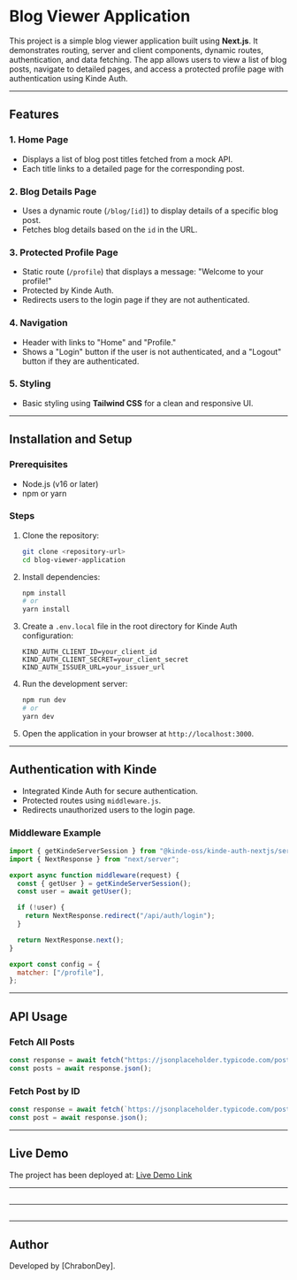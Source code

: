 # Blog Viewer Application

This project is a simple blog viewer application built using **Next.js**. It demonstrates routing, server and client components, dynamic routes, authentication, and data fetching. The app allows users to view a list of blog posts, navigate to detailed pages, and access a protected profile page with authentication using Kinde Auth.

---

## Features

### 1. Home Page

- Displays a list of blog post titles fetched from a mock API.
- Each title links to a detailed page for the corresponding post.

### 2. Blog Details Page

- Uses a dynamic route (`/blog/[id]`) to display details of a specific blog post.
- Fetches blog details based on the `id` in the URL.

### 3. Protected Profile Page

- Static route (`/profile`) that displays a message: "Welcome to your profile!"
- Protected by Kinde Auth.
- Redirects users to the login page if they are not authenticated.

### 4. Navigation

- Header with links to "Home" and "Profile."
- Shows a "Login" button if the user is not authenticated, and a "Logout" button if they are authenticated.

### 5. Styling

- Basic styling using **Tailwind CSS** for a clean and responsive UI.

---

## Installation and Setup

### Prerequisites

- Node.js (v16 or later)
- npm or yarn

### Steps

1. Clone the repository:

   ```bash
   git clone <repository-url>
   cd blog-viewer-application
   ```

2. Install dependencies:

   ```bash
   npm install
   # or
   yarn install
   ```

3. Create a `.env.local` file in the root directory for Kinde Auth configuration:

   ```env
   KIND_AUTH_CLIENT_ID=your_client_id
   KIND_AUTH_CLIENT_SECRET=your_client_secret
   KIND_AUTH_ISSUER_URL=your_issuer_url
   ```

4. Run the development server:

   ```bash
   npm run dev
   # or
   yarn dev
   ```

5. Open the application in your browser at `http://localhost:3000`.

---

##

## Authentication with Kinde

- Integrated Kinde Auth for secure authentication.
- Protected routes using `middleware.js`.
- Redirects unauthorized users to the login page.

### Middleware Example

```javascript
import { getKindeServerSession } from "@kinde-oss/kinde-auth-nextjs/server";
import { NextResponse } from "next/server";

export async function middleware(request) {
  const { getUser } = getKindeServerSession();
  const user = await getUser();

  if (!user) {
    return NextResponse.redirect("/api/auth/login");
  }

  return NextResponse.next();
}

export const config = {
  matcher: ["/profile"],
};
```

---

## API Usage

### Fetch All Posts

```javascript
const response = await fetch("https://jsonplaceholder.typicode.com/posts");
const posts = await response.json();
```

### Fetch Post by ID

```javascript
const response = await fetch(`https://jsonplaceholder.typicode.com/posts/${id}`);
const post = await response.json();
```

---

## Live Demo

The project has been deployed at:
[Live Demo Link](https://your-deployment-url.com)

---

##

---

##

---

## Author

Developed by [ChrabonDey].

